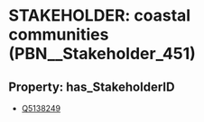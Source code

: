 # STAKEHOLDER: __coastal communities__ (PBN__Stakeholder_451)

## Property: has_StakeholderID

* [Q5138249](Q5138249)

